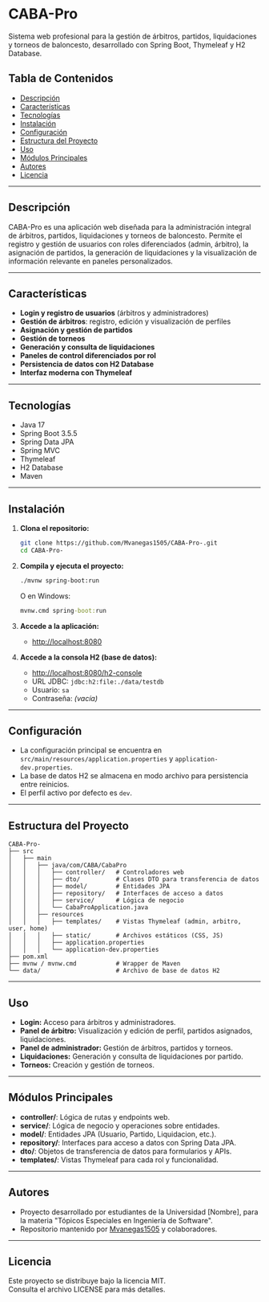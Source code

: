 # CABA-Pro

Sistema web profesional para la gestión de árbitros, partidos, liquidaciones y torneos de baloncesto, desarrollado con Spring Boot, Thymeleaf y H2 Database.

## Tabla de Contenidos
- [Descripción](#descripción)
- [Características](#características)
- [Tecnologías](#tecnologías)
- [Instalación](#instalación)
- [Configuración](#configuración)
- [Estructura del Proyecto](#estructura-del-proyecto)
- [Uso](#uso)
- [Módulos Principales](#módulos-principales)
- [Autores](#autores)
- [Licencia](#licencia)

---

## Descripción
CABA-Pro es una aplicación web diseñada para la administración integral de árbitros, partidos, liquidaciones y torneos de baloncesto. Permite el registro y gestión de usuarios con roles diferenciados (admin, árbitro), la asignación de partidos, la generación de liquidaciones y la visualización de información relevante en paneles personalizados.

---

## Características
- **Login y registro de usuarios** (árbitros y administradores)
- **Gestión de árbitros**: registro, edición y visualización de perfiles
- **Asignación y gestión de partidos**
- **Gestión de torneos**
- **Generación y consulta de liquidaciones**
- **Paneles de control diferenciados por rol**
- **Persistencia de datos con H2 Database**
- **Interfaz moderna con Thymeleaf**

---

## Tecnologías
- Java 17
- Spring Boot 3.5.5
- Spring Data JPA
- Spring MVC
- Thymeleaf
- H2 Database
- Maven

---

## Instalación
1. **Clona el repositorio:**
   ```bash
   git clone https://github.com/Mvanegas1505/CABA-Pro-.git
   cd CABA-Pro-
   ```

2. **Compila y ejecuta el proyecto:**
   ```bash
   ./mvnw spring-boot:run
   ```
   O en Windows:
   ```cmd
   mvnw.cmd spring-boot:run
   ```

3. **Accede a la aplicación:**
   - [http://localhost:8080](http://localhost:8080)

4. **Accede a la consola H2 (base de datos):**
   - [http://localhost:8080/h2-console](http://localhost:8080/h2-console)
   - URL JDBC: `jdbc:h2:file:./data/testdb`
   - Usuario: `sa`
   - Contraseña: *(vacía)*

---

## Configuración
- La configuración principal se encuentra en `src/main/resources/application.properties` y `application-dev.properties`.
- La base de datos H2 se almacena en modo archivo para persistencia entre reinicios.
- El perfil activo por defecto es `dev`.

---

## Estructura del Proyecto
```
CABA-Pro-
├── src
│   ├── main
│   │   ├── java/com/CABA/CabaPro
│   │   │   ├── controller/   # Controladores web
│   │   │   ├── dto/          # Clases DTO para transferencia de datos
│   │   │   ├── model/        # Entidades JPA
│   │   │   ├── repository/   # Interfaces de acceso a datos
│   │   │   ├── service/      # Lógica de negocio
│   │   │   └── CabaProApplication.java
│   │   ├── resources
│   │   │   ├── templates/    # Vistas Thymeleaf (admin, arbitro, user, home)
│   │   │   ├── static/       # Archivos estáticos (CSS, JS)
│   │   │   ├── application.properties
│   │   │   └── application-dev.properties
├── pom.xml
├── mvnw / mvnw.cmd           # Wrapper de Maven
└── data/                     # Archivo de base de datos H2
```

---

## Uso
- **Login:** Acceso para árbitros y administradores.
- **Panel de árbitro:** Visualización y edición de perfil, partidos asignados, liquidaciones.
- **Panel de administrador:** Gestión de árbitros, partidos y torneos.
- **Liquidaciones:** Generación y consulta de liquidaciones por partido.
- **Torneos:** Creación y gestión de torneos.

---

## Módulos Principales
- **controller/**: Lógica de rutas y endpoints web.
- **service/**: Lógica de negocio y operaciones sobre entidades.
- **model/**: Entidades JPA (Usuario, Partido, Liquidacion, etc.).
- **repository/**: Interfaces para acceso a datos con Spring Data JPA.
- **dto/**: Objetos de transferencia de datos para formularios y APIs.
- **templates/**: Vistas Thymeleaf para cada rol y funcionalidad.

---

## Autores
- Proyecto desarrollado por estudiantes de la Universidad [Nombre], para la materia "Tópicos Especiales en Ingeniería de Software".
- Repositorio mantenido por [Mvanegas1505](https://github.com/Mvanegas1505) y colaboradores.

---

## Licencia
Este proyecto se distribuye bajo la licencia MIT.  
Consulta el archivo LICENSE para más detalles.
